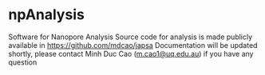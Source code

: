 # npAnalysis
Software for Nanopore Analysis
Source code for analysis is made publicly available in https://github.com/mdcao/japsa
Documentation will be updated shortly, please contact Minh Duc Cao (m.cao1@uq.edu.au) if you have any question
